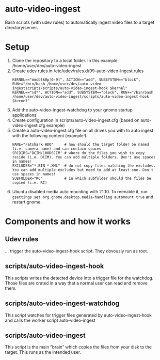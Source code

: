 # auto-video-ingest
Bash scripts (with udev rules) to automatically ingest video files to a target directory/server.

# Setup

1. Clone the repository to a local folder. In this example /home/user/dev/auto-video-ingest
2. Create udev rules in /etc/udev/rules.d/99-auto-video-ingest.rules
   ```
   KERNEL=="mmcblk0p[0-9]", ACTION=="add", SUBSYSTEM=="block", RUN+="/bin/bash /home/user/dev/auto-video-ingestscripts/scripts/auto-video-ingest-hook $kernel"
   KERNEL=="sd*", ACTION=="add", SUBSYSTEM=="block", RUN+="/bin/bash /home/user/dev/auto-video-ingest/scripts/auto-video-ingest-hook $kernel"
   ```
3. Add the auto-video-ingest-watchdog to your gnome startup applications
4. Create configuration in scripts/auto-video-ingest.cfg (based on auto-video-ingest.cfg.example)
5. Create a auto-video-ingest.cfg file on all drives you with to auto ingest with the following content (example!):
   ```
   NAME="Fatshark HDO"     # how should the target folder be named (i.e. camera name) and can contain spaces
   SRCDIRS="DCIM/100DSCIM" # where do the files you wish to copy reside (i.e. DCIM). You can add multiple folders. Don't use spaces in names!
   EXCLUDES="*.BIN *.XML"  # do not copy files matching the excludes. You can add multiple excludes but need to add at least one. Don't use spaces in names!
   SUBFOLDER="RC"          # in which subfolder should the files be copied (i.e. RC)
   ```
6. Ubuntu disabled media auto mounting with 21.10. To reenable it, run `gsettings set org.gnome.desktop.media-handling automount true` and restart gnome.

# Components and how it works

## Udev rules
... trigger the auto-video-ingest-hook script. They obvously run as root.

## scripts/auto-video-ingest-hook
This scripts writes the detected device into a trigger file for the watchdog. Those files are crated in a way that a normal user can read and remove them.

## scripts/auto-video-ingest-watchdog
This script watches for trigger files generated by auto-video-ingest-hook and calls the worker script auto-video-ingest

## scripts/auto-video-ingest
This script is the main "brain" which copies the files from your disk to the target. This runs as the intended user.
